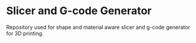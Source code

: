 Slicer and G-code Generator
=========

Repository used for shape and material aware slicer 
and g-code generator for 3D printing. 
 
